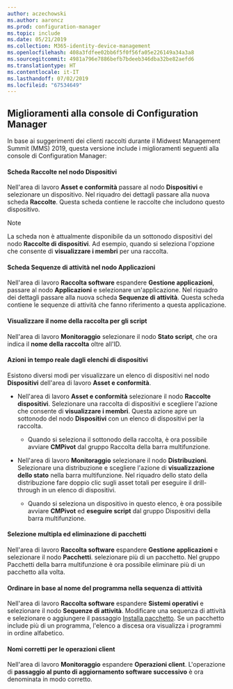 ```yaml
---
author: aczechowski
ms.author: aaroncz
ms.prod: configuration-manager
ms.topic: include
ms.date: 05/21/2019
ms.collection: M365-identity-device-management
ms.openlocfilehash: 408a3fdfee02bb6f5f0f56fa05e226149a34a3a8
ms.sourcegitcommit: 4981a796e7886befb7bdeeb346dba32be82aefd6
ms.translationtype: HT
ms.contentlocale: it-IT
ms.lasthandoff: 07/02/2019
ms.locfileid: "67534649"
---
```

## <a name="bkmk_console"></a> Miglioramenti alla console di Configuration Manager

<!--4616810-->

In base ai suggerimenti dei clienti raccolti durante il Midwest Management Summit (MMS) 2019, questa versione include i miglioramenti seguenti alla console di Configuration Manager:

#### <a name="collections-tab-in-devices-node"></a>Scheda Raccolte nel nodo Dispositivi

Nell'area di lavoro **Asset e conformità** passare al nodo **Dispositivi** e selezionare un dispositivo. Nel riquadro dei dettagli passare alla nuova scheda **Raccolte**. Questa scheda contiene le raccolte che includono questo dispositivo.

> [!Note]  
> La scheda non è attualmente disponibile da un sottonodo dispositivi del nodo **Raccolte di dispositivi**. Ad esempio, quando si seleziona l'opzione che consente di **visualizzare i membri** per una raccolta.

#### <a name="task-sequences-tab-in-applications-node"></a>Scheda Sequenze di attività nel nodo Applicazioni

Nell'area di lavoro **Raccolta software** espandere **Gestione applicazioni**, passare al nodo **Applicazioni** e selezionare un'applicazione. Nel riquadro dei dettagli passare alla nuova scheda **Sequenze di attività**. Questa scheda contiene le sequenze di attività che fanno riferimento a questa applicazione.

#### <a name="show-collection-name-for-scripts"></a>Visualizzare il nome della raccolta per gli script

Nell'area di lavoro **Monitoraggio** selezionare il nodo **Stato script**, che ora indica il **nome della raccolta** oltre all'ID.

#### <a name="real-time-actions-from-device-lists"></a>Azioni in tempo reale dagli elenchi di dispositivi

Esistono diversi modi per visualizzare un elenco di dispositivi nel nodo **Dispositivi** dell'area di lavoro **Asset e conformità**.

- Nell'area di lavoro **Asset e conformità** selezionare il nodo **Raccolte dispositivi**. Selezionare una raccolta di dispositivi e scegliere l'azione che consente di **visualizzare i membri**. Questa azione apre un sottonodo del nodo **Dispositivi** con un elenco di dispositivi per la raccolta.  

    - Quando si seleziona il sottonodo della raccolta, è ora possibile avviare **CMPivot** dal gruppo Raccolta della barra multifunzione.  

- Nell'area di lavoro **Monitoraggio** selezionare il nodo **Distribuzioni**. Selezionare una distribuzione e scegliere l'azione di **visualizzazione dello stato** nella barra multifunzione. Nel riquadro dello stato della distribuzione fare doppio clic sugli asset totali per eseguire il drill-through in un elenco di dispositivi.  

    - Quando si seleziona un dispositivo in questo elenco, è ora possibile avviare **CMPivot** ed **eseguire script** dal gruppo Dispositivi della barra multifunzione.  

#### <a name="multiselect-and-delete-packages"></a>Selezione multipla ed eliminazione di pacchetti

Nell'area di lavoro **Raccolta software** espandere **Gestione applicazioni** e selezionare il nodo **Pacchetti**. selezionare più di un pacchetto. Nel gruppo Pacchetti della barra multifunzione è ora possibile eliminare più di un pacchetto alla volta.

#### <a name="order-by-program-name-in-task-sequence"></a>Ordinare in base al nome del programma nella sequenza di attività

Nell'area di lavoro **Raccolta software** espandere **Sistemi operativi** e selezionare il nodo **Sequenze di attività**. Modificare una sequenza di attività e selezionare o aggiungere il passaggio [Installa pacchetto](/sccm/osd/understand/task-sequence-steps#BKMK_InstallPackage). Se un pacchetto include più di un programma, l'elenco a discesa ora visualizza i programmi in ordine alfabetico.

#### <a name="correct-names-for-client-operations"></a>Nomi corretti per le operazioni client

Nell'area di lavoro **Monitoraggio** espandere **Operazioni client**. L'operazione di **passaggio al punto di aggiornamento software successivo** è ora denominata in modo corretto.
